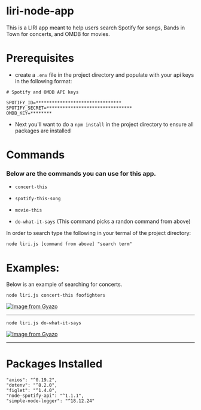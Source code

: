 # liri-node-app

This is a LIRI app meant to help users search Spotify for songs, Bands in Town for concerts, and OMDB for movies.

# Prerequisites

- create a `.env` file in the project directory and populate with your api keys in the following format:

```
# Spotify and OMDB API keys

SPOTIFY_ID=********************************
SPOTIFY_SECRET=********************************
OMDB_KEY=********
```
* Next you'll want to do a `npm install` in the project directory to ensure all packages are installed

# Commands
### Below are the commands you can use for this app.

- `concert-this`

- `spotify-this-song`

- `movie-this`

- `do-what-it-says` (This command picks a randon command from above)

In order to search type the following in your termal of the project directory:

```
node liri.js [command from above] "search term"
```
# Examples:

Below is an example of searching for concerts.

```
node liri.js concert-this foofighters
```

[![Image from Gyazo](https://i.gyazo.com/6f05ff1e0f5917986959a5f000c2b7a9.gif)](https://gyazo.com/6f05ff1e0f5917986959a5f000c2b7a9)

---

```
node liri.js do-what-it-says
```

[![Image from Gyazo](https://i.gyazo.com/13b235aa9a612901a5aa67c15821f501.gif)](https://gyazo.com/13b235aa9a612901a5aa67c15821f501)

---
# Packages Installed

    "axios": "^0.19.2",
    "dotenv": "^8.2.0",
    "figlet": "^1.4.0",
    "node-spotify-api": "^1.1.1",
    "simple-node-logger": "^18.12.24"
